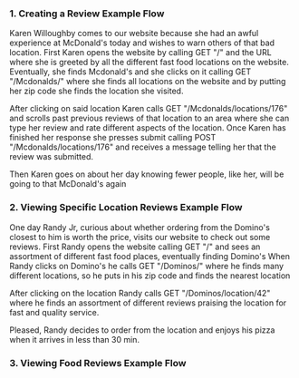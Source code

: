 ### 1. Creating a Review Example Flow
 
  Karen Willoughby comes to our website because she had an awful experience at McDonald's today and wishes to warn others of that bad location.
First Karen opens the website by calling GET "/" and the URL where she is greeted by all the different fast food locations on the website.
Eventually, she finds Mcdonald's and she clicks on it calling GET "/Mcdonalds/" where she finds all locations on the website and by putting her zip code she finds the location she visited.

  After clicking on said location Karen calls GET "/Mcdonalds/locations/176" and scrolls past previous reviews of that location to an area where she can type her review and rate different aspects of the location.
Once Karen has finished her response she presses submit calling POST "/Mcdonalds/locations/176" and receives a message telling her that the review was submitted.

Then Karen goes on about her day knowing fewer people, like her, will be going to that McDonald's again

### 2. Viewing Specific Location Reviews Example Flow

  One day Randy Jr, curious about whether ordering from the Domino's closest to him is worth the price, visits our website to check out some reviews. 
First Randy opens the website calling GET "/" and sees an assortment of different fast food places, eventually finding Domino's
When Randy clicks on Domino's he calls GET "/Dominos/" where he finds many different locations, so he puts in his zip code and finds the nearest location

After clicking on the location Randy calls GET "/Dominos/location/42" where he finds an assortment of different reviews praising the location for fast and quality service.

Pleased, Randy decides to order from the location and enjoys his pizza when it arrives in less than 30 min.

### 3. Viewing Food Reviews Example Flow
